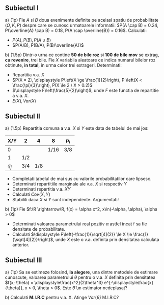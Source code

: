 ## Subiectul I

a) (1p) Fie $A$ si $B$ doua evenimente definite pe acelasi spatiu de probabilitate $(\Omega, K, P)$ despre care se cunosc urmatoarele informatii: $P(A \cap B) = 0.24, P(\overline{A} \cap B) = 0.18, P(A \cap \overline{B}) = 0.16$. Calculati:

- $P(A), P(B), P(A \cup B)$
- $P(A/B), P(B/A), P(B/\overline{A})$

b) (1.5p) Dintr-o urna ce contine **50 de bile roz** si **100 de bile mov** se extrag, **cu revenire**, trei bile. Fie $X$ variabila aleatoare ce indica numarul bilelor roz obtinute, **in total**, in urma celor trei extrageri. Determinati:

- Repartitia v.a. $X$
- $P(X = 2), \displaystyle P\left(X \ge \frac{1}{2}\right), P \left(X < \frac{\pi}{3}\right), P(X \le 2 / X > 0.2)$
- $\displaystyle F\left(\frac{5}{2}\right)$, unde $F$ este functia de repartitie a v.a. $X$.
- $E(X), Var(X)$

## Subiectul II

a) (1.5p) Repartitia comuna a v.a. $X$ si $Y$ este data de tabelul de mai jos:

X/Y|2|4|8|$p_i$
---|---|---|---|---
0|||1/16|3/8
1|1/2|||
$q_j$|3/4|1/8||

- Completati tabelul de mai sus cu valorile probabilitatilor care lipsesc.
- Determinati repartitiile marginale ale v.a. $X$ si respectiv $Y$
- Determinati repartitia v.a. $XY$
- Calculati $Cov(X,Y)$
- Stabiliti daca $X$ si $Y$ sunt independente. Argumentati!

b) (1p) Fie $f:\R \rightarrow\R, f(x) = \alpha x^2, x\in(-\alpha, \alpha), \alpha > 0$

- Determinati valoarea parametrului real pozitiv $\alpha$ astfel incat f sa fie densitate de probabilitate.
- Calculati $\displaystyle P\left(-\frac{1}{\sqrt[4]{2}} \le X \le \frac{1}{\sqrt[4]{2}}\right)$, unde $X$ este o v.a. definita prin densitatea calculata anterior.

## Subiectul III

a) (1p) Sa se estimeze folosind, **la alegere**, una dintre metodele de estimare cunoscute, valoarea parametrului $\theta$ pentru o v.a. $X$ definita prin densitatea $f(x; \theta) = \displaystyle\frac{x^2}{2\theta^3} e^{-\displaystyle\frac{x}{\theta}}, x > 0, \theta > 0$. Este $\hat{\theta}$ un estimator nedeplasat?

b) Calculati **M.I.R.C** pentru v.a. X. Atinge $Var(\hat{\theta})$ M.I.R.C?